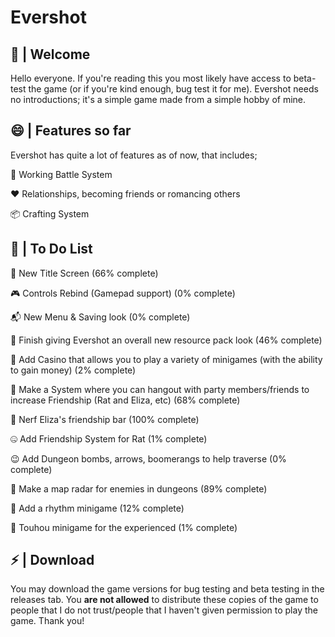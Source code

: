# Evershot
## 👋 | Welcome
Hello everyone. If you're reading this you most likely have access to beta-test the game (or if you're kind enough, bug test it for me). Evershot needs no introductions; it's a simple game made from a simple hobby of mine.

## **😄 | Features so far**
Evershot has quite a lot of features as of now, that includes;

🔨 Working Battle System

❤️️ Relationships, becoming friends or romancing others

📦 Crafting System

## **🤔 | To Do List**

💬 New Title Screen (66% complete)

🎮 Controls Rebind (Gamepad support) (0% complete)

📬 New Menu & Saving look (0% complete)

🤔 Finish giving Evershot an overall new resource pack look (46% complete)

🗿 Add Casino that allows you to play a variety of minigames (with the ability to gain money) (2% complete)

💓 Make a System where you can hangout with party members/friends to increase Friendship (Rat and Eliza, etc) (68% complete)

🧐 Nerf Eliza's friendship bar (100% complete)

🤐 Add Friendship System for Rat (1% complete)

😉 Add Dungeon bombs, arrows, boomerangs to help traverse (0% complete)

🍁 Make a map radar for enemies in dungeons (89% complete)

🤯 Add a rhythm minigame (12% complete)

👑 Touhou minigame for the experienced (1% complete)

## **⚡ | Download**
You may download the game versions for bug testing and beta testing in the releases tab.
You **are not allowed** to distribute these copies of the game to people that I do not trust/people that I haven't given permission to play the game.
Thank you!
